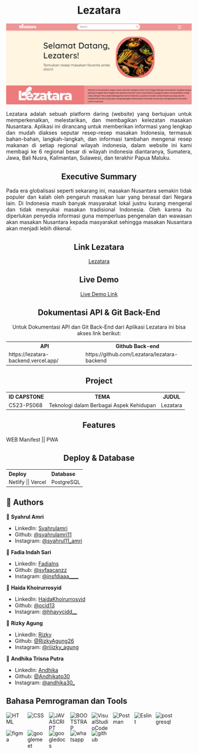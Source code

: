 
<h1 align="center">  Lezatara </h1>

 ![img 3](src/asset/beranda.png)
<div align="center" style="text-align: justify">
  <p>Lezatara adalah sebuah platform daring (website) yang bertujuan untuk memperkenalkan, melestarikan, dan membagikan kelezatan masakan Nusantara. Aplikasi ini dirancang untuk memberikan informasi yang lengkap dan mudah diakses seputar resep-resep masakan Indonesia, termasuk bahan-bahan, langkah-langkah, dan informasi tambahan mengenai resep makanan di setiap regional wilayah indonesia, dalam website ini kami membagi ke 6 regional besar di wilayah indonesia diantaranya, Sumatera, Jawa, Bali Nusra, Kalimantan, Sulawesi, dan terakhir Papua Maluku.</p>
</div>

<h2 align="center"> Executive Summary </h2>
<div align="center" style="text-align: justify">
  Pada era globalisasi seperti sekarang ini, masakan Nusantara semakin tidak populer dan kalah oleh pengaruh masakan luar yang berasal dari Negara lain. Di Indonesia masih banyak masyarakat lokal justru kurang mengenal dan tidak menyukai masakan tradisional Indonesia. Oleh karena itu diperlukan penyedia informasi guna memperluas pengenalan dan wawasan akan masakan Nusantara kepada masyarakat sehingga masakan Nusantara akan menjadi lebih dikenal.
</div>

<h2 align="center">Link Lezatara</h2>

<div align="center">
 <a href="https://lezatara.netlify.app/" text-align="center" target="_blank">Lezatara</a>
</div>

<h2 align="center">Live Demo </h2>

<div align="center">
<a href="https://youtu.be/-qlSLXDAqXI?si=amwzUWIdheNBBzpZ" text-align="center">Live Demo Link</a>
</div>

<h2 align="center"> Dokumentasi API & Git Back-End </h2>

<div align="center" text-align=" left" >
 
  Untuk Dokumentasi API dan Git Back-End dari Aplikasi Lezatara ini bisa akses link berikut: <br>
 
 
   <table>
    <tr>
      <th> API </th>
      <th> Github Back-end </th>
    </tr>
    <tr>
     <td> https://lezatara-backend.vercel.app/   </td>
     <td> https://github.com/Lezatara/lezatara-backend   </td>
    </tr>
  </table>
       
  
 
 </div>



<h2 align="center"> Project </h2>


<div align="center" text-align=" left" >

  <table>
    <tr>
      <th> ID CAPSTONE </th>
      <th> TEMA </th>
      <th> JUDUL </th>
    </tr>
    <tr>
     <td>  C523-PS068 </td>
     <td>  Teknologi dalam Berbagai Aspek Kehidupan </td>
     <td>  Lezatara </td>
    </tr>
  </table>

 </div>



<h2 align="center"> Features </h2>

<div align="center" style="text-align: justify">
  WEB Manifest || PWA 
</div> 

<h2 align="center"> Deploy & Database </h2>

<div align="center" style="text-align: justify">
  <table>
    <tr>
      <th> Deploy </th>
      <th> Database </th>
    </tr>
    <tr>
     <td>   Netlify || Vercel   </td>
     <td>  PostgreSQL  </td>
    </tr>
  </table>
</div>                  

## 👥 Authors <a name="authors"></a>

👤 **Syahrul Amri**

- LinkedIn: [Syahrulamri](https://www.linkedin.com/in/syahrul-amri-1b8338197/)
- Github: [@syahrulamri11](https://github.com/syahrulamri11)
- Instagram: [@syahrul11_amri](https://www.instagram.com/syahrul11_amri/)

👤 **Fadia Indah Sari**

- LinkedIn: [FadiaIns](https://www.linkedin.com/in/fadia-indah-sari-23007427a)
- Github: [@syfaacanzz](https://github.com/syfaacanzz)
- Instagram: [@insfdiaaa____](https://www.instagram.com/insfdiaaa____/)


👤 **Haida Khoirurrosyid**

- LinkedIn: [HaidaKhoirurrosyid](https://www.linkedin.com/in/haidakhoirurrosyid/)
- Github: [@ocid13](https://github.com/ocid13)
- Instagram: [@hhayycidd__](https://www.instagram.com/hhayycidd__/)

👤 **Rizky Agung**

- LinkedIn: [Rizky](https://www.linkedin.com/in/rizky-agung-a2946a288)
- Github: [@RizkyAgung26](https://github.com/RizkyAgung26)
- Instagram: [@riiizky_agung](https://www.instagram.com/riiizky_agung/)

👤 **Andhika Trisna Putra**

- LinkedIn: [Andhika](https://www.linkedin.com/in/andhika-trisna-645523194/)
- Github: [@Andhikatp30](https://github.com/Andhikatp30)
- Instagram: [@andhika30_](https://www.instagram.com/andhika30_/)

## Bahasa Pemrograman dan Tools

[<img align="left" alt="HTML" width="48px" height="48" src="https://img.icons8.com/color/48/html-5--v1.png" style="padding-right:10px;" />][webdev]
[<img align="left" alt="CSS" width="48px" height="48" src="https://img.icons8.com/plasticine/48/css3.png" style="padding-right:10px;" />][webdev]
[<img align="left" alt="JAVASCRIPT" width="48px" height="48" src="https://img.icons8.com/color/48/javascript--v1.png" style="padding-right:10px;" />][webdev]
[<img align="left" alt="BOOTSTRAP" width="48px" height="48" src="https://img.icons8.com/color/48/bootstrap.png" style="padding-right:10px;" />][webdev]
[<img align="left" alt="VisualStudioCode" width="48px"  height="48" src="https://img.icons8.com/color/48/visual-studio-code-2019.png" style="padding-right:10px;" />][webdev]
[<img align="left" alt="Postman" width="48px" height="48" src="https://img.icons8.com/external-tal-revivo-color-tal-revivo/48/external-postman-is-the-only-complete-api-development-environment-logo-color-tal-revivo.png" style="padding-right:10px;" />][webdev]
[<img align="left" alt="Eslint" width="48px" height="48" src="https://img.icons8.com/fluency/48/node-js.png" style="padding-right:10px;" />][webdev]
[<img align="left" alt="postgresql" width="48px" height="48" src="https://img.icons8.com/plasticine/48/postgreesql.png" alt="postgreesql" style="padding-right:10px;"/>][webdev]
[<img align="left" alt="figma" width="48px" height="48" src="https://img.icons8.com/color/48/000000/figma.png" alt="figma" style="padding-right:10px;"/>][webdev]
[<img align="left" alt="googlemeet" width="48px" height="48" src="https://img.icons8.com/color/48/000000/google-meet.png" alt="googlemeet" style="padding-right:10px;"/>][webdev]

[<img align="left" alt="googledocs" width="48px" height="48" src="https://img.icons8.com/color/48/000000/google-docs.png" alt="googledocs" style="padding-right:10px;"/>][webdev]

[<img align="left" alt="whatsapp" width="48px" height="48" src="https://img.icons8.com/color/48/000000/whatsapp.png" alt="whatsapp" style="padding-right:10px;"/>][webdev]

[<img align="left" alt="github" width="48px" height="48" src="https://img.icons8.com/color/48/000000/github.png" alt="github" style="padding-right:10px;"/>][webdev]
<br />
<br />

[webdev]: https://github.com/Lezatara/Lezatara

